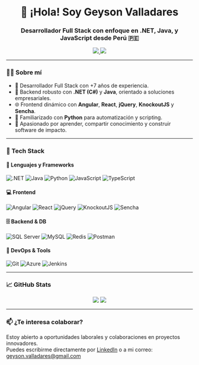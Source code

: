 <h1 align="center">👋 ¡Hola! Soy Geyson Valladares</h1>
<h3 align="center">Desarrollador Full Stack con enfoque en .NET, Java, y JavaScript desde Perú 🇵🇪</h3>

<p align="center">
  <a href="https://www.linkedin.com/in/geysonvalladares/" target="_blank">
    <img src="https://img.shields.io/badge/LinkedIn-Geyson%20Valladares-blue?logo=linkedin" />
  </a>
  <a href="mailto:geyson.valladares@gmail.com">
    <img src="https://img.shields.io/badge/Email-geyson.valladares@gmail.com-red?logo=gmail" />
  </a>
</p>

---

### 👨‍💻 Sobre mí
- 💼 Desarrollador Full Stack con +7 años de experiencia.
- 🔧 Backend robusto con **.NET (C#)** y **Java**, orientado a soluciones empresariales.
- 🌐 Frontend dinámico con **Angular**, **React**, **jQuery**, **KnockoutJS** y **Sencha**.
- 🐍 Familiarizado con **Python** para automatización y scripting.
- 🧠 Apasionado por aprender, compartir conocimiento y construir software de impacto.

---

### 🚀 Tech Stack

#### 🧩 Lenguajes y Frameworks
![.NET](https://img.shields.io/badge/.NET-512BD4?logo=dotnet&logoColor=white)
![Java](https://img.shields.io/badge/Java-ED8B00?logo=java&logoColor=white)
![Python](https://img.shields.io/badge/Python-3776AB?logo=python&logoColor=white)
![JavaScript](https://img.shields.io/badge/JavaScript-F7DF1E?logo=javascript&logoColor=black)
![TypeScript](https://img.shields.io/badge/TypeScript-3178C6?logo=typescript&logoColor=white)

#### 💻 Frontend
![Angular](https://img.shields.io/badge/Angular-DD0031?logo=angular&logoColor=white)
![React](https://img.shields.io/badge/React-20232A?logo=react&logoColor=61DAFB)
![jQuery](https://img.shields.io/badge/jQuery-0769AD?logo=jquery&logoColor=white)
![KnockoutJS](https://img.shields.io/badge/Knockout.js-5C2D91?logo=javascript&logoColor=white)
![Sencha](https://img.shields.io/badge/Sencha-86BC40?logo=sencha&logoColor=white)

#### 🗄️ Backend & DB
![SQL Server](https://img.shields.io/badge/SQL%20Server-CC2927?logo=microsoftsqlserver&logoColor=white)
![MySQL](https://img.shields.io/badge/MySQL-4479A1?logo=mysql&logoColor=white)
![Redis](https://img.shields.io/badge/Redis-DC382D?logo=redis&logoColor=white)
![Postman](https://img.shields.io/badge/Postman-FF6C37?logo=postman&logoColor=white)

#### 🧰 DevOps & Tools
![Git](https://img.shields.io/badge/Git-F05032?logo=git&logoColor=white)
![Azure](https://img.shields.io/badge/Azure-0078D4?logo=microsoftazure&logoColor=white)
![Jenkins](https://img.shields.io/badge/Jenkins-D24939?logo=jenkins&logoColor=white)

---

### 📈 GitHub Stats
<p align="center">
  <img src="https://github-readme-stats.vercel.app/api?username=geysonvalladares&show_icons=true&theme=radical" />
  <img src="https://github-readme-stats.vercel.app/api/top-langs/?username=geysonvalladares&layout=compact&theme=radical" />
</p>

---

### 📫 ¿Te interesa colaborar?
Estoy abierto a oportunidades laborales y colaboraciones en proyectos innovadores.  
Puedes escribirme directamente por [LinkedIn](https://www.linkedin.com/in/geysonvalladares/) o a mi correo: geyson.valladares@gmail.com
